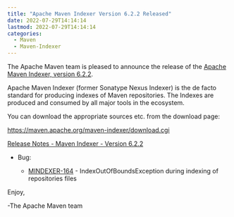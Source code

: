 ```yaml
---
title: "Apache Maven Indexer Version 6.2.2 Released"
date: 2022-07-29T14:14:14
lastmod: 2022-07-29T14:14:14
categories:
  - Maven
  - Maven-Indexer
---
```

The Apache Maven team is pleased to announce the release of the 
[Apache Maven Indexer, version 6.2.2](https://maven.apache.org/maven-indexer/).

Apache Maven Indexer (former Sonatype Nexus Indexer) is the de facto standard for producing indexes
of Maven repositories. The Indexes are produced and consumed by all major tools in the ecosystem.

You can download the appropriate sources etc. from the download page:

https://maven.apache.org/maven-indexer/download.cgi


[Release Notes - Maven Indexer - Version 6.2.2](https://issues.apache.org/jira/secure/ReleaseNote.jspa?projectId=12317523&version=12351941)

* Bug:
 
  * [MINDEXER-164](https://issues.apache.org/jira/browse/MINDEXER-164) - IndexOutOfBoundsException during indexing of repositories files


Enjoy,

-The Apache Maven team
